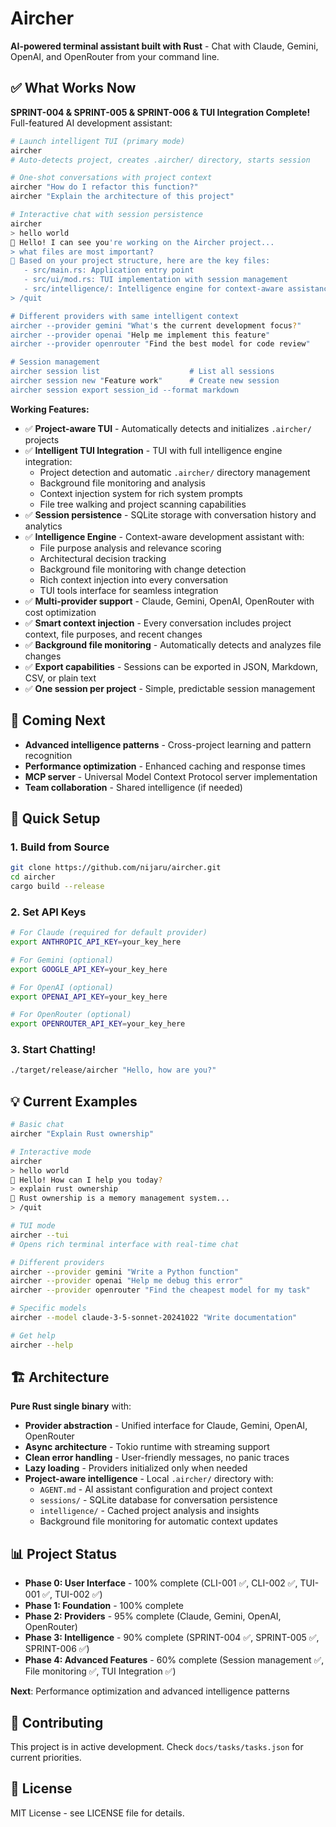 # Aircher

**AI-powered terminal assistant built with Rust** - Chat with Claude, Gemini, OpenAI, and OpenRouter from your command line.

## ✅ What Works Now

**SPRINT-004 & SPRINT-005 & SPRINT-006 & TUI Integration Complete!** Full-featured AI development assistant:

```bash
# Launch intelligent TUI (primary mode)
aircher
# Auto-detects project, creates .aircher/ directory, starts session

# One-shot conversations with project context
aircher "How do I refactor this function?"
aircher "Explain the architecture of this project"

# Interactive chat with session persistence
aircher
> hello world  
🤖 Hello! I can see you're working on the Aircher project...
> what files are most important?
🤖 Based on your project structure, here are the key files:
   - src/main.rs: Application entry point
   - src/ui/mod.rs: TUI implementation with session management
   - src/intelligence/: Intelligence engine for context-aware assistance
> /quit

# Different providers with same intelligent context
aircher --provider gemini "What's the current development focus?"
aircher --provider openai "Help me implement this feature"
aircher --provider openrouter "Find the best model for code review"

# Session management
aircher session list                    # List all sessions
aircher session new "Feature work"      # Create new session
aircher session export session_id --format markdown
```

**Working Features:**
- ✅ **Project-aware TUI** - Automatically detects and initializes `.aircher/` projects
- ✅ **Intelligent TUI Integration** - TUI with full intelligence engine integration:
  - Project detection and automatic `.aircher/` directory management
  - Background file monitoring and analysis
  - Context injection system for rich system prompts
  - File tree walking and project scanning capabilities
- ✅ **Session persistence** - SQLite storage with conversation history and analytics
- ✅ **Intelligence Engine** - Context-aware development assistant with:
  - File purpose analysis and relevance scoring
  - Architectural decision tracking
  - Background file monitoring with change detection
  - Rich context injection into every conversation
  - TUI tools interface for seamless integration
- ✅ **Multi-provider support** - Claude, Gemini, OpenAI, OpenRouter with cost optimization
- ✅ **Smart context injection** - Every conversation includes project context, file purposes, and recent changes
- ✅ **Background file monitoring** - Automatically detects and analyzes file changes
- ✅ **Export capabilities** - Sessions can be exported in JSON, Markdown, CSV, or plain text
- ✅ **One session per project** - Simple, predictable session management

## 🚧 Coming Next

- **Advanced intelligence patterns** - Cross-project learning and pattern recognition
- **Performance optimization** - Enhanced caching and response times
- **MCP server** - Universal Model Context Protocol server implementation
- **Team collaboration** - Shared intelligence (if needed)

## 🚀 Quick Setup

### 1. Build from Source
```bash
git clone https://github.com/nijaru/aircher.git
cd aircher
cargo build --release
```

### 2. Set API Keys
```bash
# For Claude (required for default provider)
export ANTHROPIC_API_KEY=your_key_here

# For Gemini (optional)
export GOOGLE_API_KEY=your_key_here

# For OpenAI (optional)
export OPENAI_API_KEY=your_key_here

# For OpenRouter (optional)
export OPENROUTER_API_KEY=your_key_here
```

### 3. Start Chatting!
```bash
./target/release/aircher "Hello, how are you?"
```

## 💡 Current Examples

```bash
# Basic chat
aircher "Explain Rust ownership"

# Interactive mode
aircher
> hello world
🤖 Hello! How can I help you today?
> explain rust ownership
🤖 Rust ownership is a memory management system...
> /quit

# TUI mode
aircher --tui
# Opens rich terminal interface with real-time chat

# Different providers
aircher --provider gemini "Write a Python function"
aircher --provider openai "Help me debug this error"
aircher --provider openrouter "Find the cheapest model for my task"

# Specific models
aircher --model claude-3-5-sonnet-20241022 "Write documentation"

# Get help
aircher --help
```

## 🏗️ Architecture

**Pure Rust single binary** with:
- **Provider abstraction** - Unified interface for Claude, Gemini, OpenAI, OpenRouter
- **Async architecture** - Tokio runtime with streaming support  
- **Clean error handling** - User-friendly messages, no panic traces
- **Lazy loading** - Providers initialized only when needed
- **Project-aware intelligence** - Local `.aircher/` directory with:
  - `AGENT.md` - AI assistant configuration and project context
  - `sessions/` - SQLite database for conversation persistence
  - `intelligence/` - Cached project analysis and insights
  - Background file monitoring for automatic context updates

## 📊 Project Status

- **Phase 0: User Interface** - 100% complete (CLI-001 ✅, CLI-002 ✅, TUI-001 ✅, TUI-002 ✅)
- **Phase 1: Foundation** - 100% complete  
- **Phase 2: Providers** - 95% complete (Claude, Gemini, OpenAI, OpenRouter)
- **Phase 3: Intelligence** - 90% complete (SPRINT-004 ✅, SPRINT-005 ✅, SPRINT-006 ✅)
- **Phase 4: Advanced Features** - 60% complete (Session management ✅, File monitoring ✅, TUI Integration ✅)

**Next**: Performance optimization and advanced intelligence patterns

## 🤝 Contributing

This project is in active development. Check `docs/tasks/tasks.json` for current priorities.

## 📄 License

MIT License - see LICENSE file for details.
